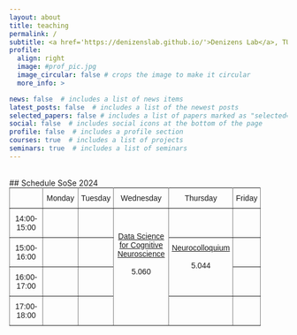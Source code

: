 ```yaml
---
layout: about
title: teaching
permalink: /
subtitle: <a href='https://denizenslab.github.io/'>Denizens Lab</a>, TU Berlin
profile:
  align: right
  image: #prof_pic.jpg
  image_circular: false # crops the image to make it circular
  more_info: >

news: false  # includes a list of news items
latest_posts: false  # includes a list of the newest posts
selected_papers: false # includes a list of papers marked as "selected={true}"
social: false  # includes social icons at the bottom of the page
profile: false  # includes a profile section
courses: true  # includes a list of projects
seminars: true  # includes a list of seminars
---
```


<br>
## Schedule SoSe 2024
<style type="text/css">
.tg  {border-collapse:collapse;border-spacing:0;margin:0px auto;}
.tg td{border-color:black;border-style:solid;border-width:1px;font-family:Arial, sans-serif;font-size:14px;
  overflow:hidden;padding:10px 5px;word-break:normal;}
.tg th{border-color:black;border-style:solid;border-width:1px;font-family:Arial, sans-serif;font-size:14px;
  font-weight:normal;overflow:hidden;padding:10px 5px;word-break:normal;}
.tg .tg-c3ow{border-color:inherit;text-align:center;vertical-align:top}
.tg .tg-0pky{border-color:inherit;text-align:center;vertical-align:top}
</style>
<table class="tg" style="undefined;table-layout: fixed; width: 770px">
<colgroup>
<col style="width: 60px">
<col style="width: 64px">
<col style="width: 64px">
<col style="width: 100px">
<col style="width: 80px">
<col style="width: 50px">
</colgroup>
<tbody>
  <tr>
    <td class="tg-0pky"></td>
    <td class="tg-c3ow">Monday</td>
    <td class="tg-c3ow">Tuesday</td>
    <td class="tg-c3ow">Wednesday</td>
    <td class="tg-c3ow">Thursday</td>
    <td class="tg-c3ow">Friday</td>
  </tr>
  <tr>
    <td class="tg-0pky">14:00-15:00</td>
    <td class="tg-0pky"></td>
    <td class="tg-c3ow"></td>
    <td class="tg-c3ow" rowspan="4"><br><br><a href="https://denizenslab.github.io/teaching/courses/DS_CogNeuro/" target="_blank" rel="noopener noreferrer">Data Science for Cognitive Neuroscience</a><br><br>5.060</td>
    <td class="tg-0pky"></td>
    <td class="tg-0pky"></td>
  </tr>
  <tr>
    <td class="tg-0pky">15:00-16:00</td>
    <td class="tg-0pky"></td>
    <td class="tg-c3ow"></td>
    <td class="tg-c3ow" rowspan="2"><a href="https://denizenslab.github.io/teaching/seminars/Neurocolloqium/" target="_blank" rel="noopener noreferrer">Neurocolloquium</a><br><br>5.044</td>
    <td class="tg-0pky"></td>
  </tr>
  <tr>
    <td class="tg-0pky">16:00-17:00</td>
    <td class="tg-0pky"></td>
    <td class="tg-c3ow"></td>
    <td class="tg-0pky"></td>
  </tr>
  <tr>
    <td class="tg-0pky">17:00-18:00</td>
    <td class="tg-0pky"></td>
    <td class="tg-c3ow"></td>
    <td class="tg-0pky"></td>
    <td class="tg-0pky"></td>
  </tr>
</tbody>
</table>
<br>
